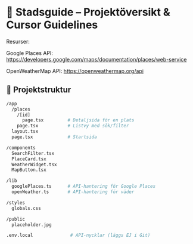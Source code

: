 # 🌇 Stadsguide – Projektöversikt & Cursor Guidelines

Resurser:

Google Places API: https://developers.google.com/maps/documentation/places/web-service

OpenWeatherMap API: https://openweathermap.org/api

## 🧱 Projektstruktur

```bash
/app
  /places
    /[id]
      page.tsx         # Detaljsida för en plats
    page.tsx           # Listvy med sök/filter
  layout.tsx
  page.tsx             # Startsida

/components
  SearchFilter.tsx
  PlaceCard.tsx
  WeatherWidget.tsx
  MapButton.tsx

/lib
  googlePlaces.ts      # API-hantering för Google Places
  openWeather.ts       # API-hantering för väder

/styles
  globals.css

/public
  placeholder.jpg

.env.local              # API-nycklar (läggs EJ i Git)


```
